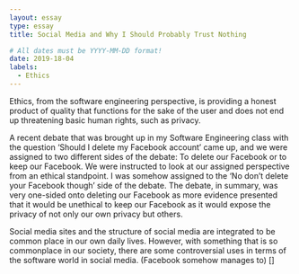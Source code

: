 ```yaml
---
layout: essay
type: essay
title: Social Media and Why I Should Probably Trust Nothing

# All dates must be YYYY-MM-DD format!
date: 2019-18-04
labels:
  - Ethics
---
```

<p>Ethics, from the software engineering perspective, is providing a honest product of 
quality that functions for the sake of the user and does not end up threatening basic human rights, such as privacy.</p>

<p>A recent debate that was brought up in my Software Engineering class with the question
‘Should I delete my Facebook account’ came up, and we were assigned to two different sides of the debate: 
To delete our Facebook or to keep our Facebook. We were instructed to look at our assigned perspective from an ethical standpoint.
I was somehow assigned to the ‘No don’t delete your Facebook though’ side of the debate. The debate, in summary, was very one-sided onto 
deleting our Facebook as more evidence presented that it would be unethical to keep our Facebook as it would expose the privacy of not only 
our own privacy but others.</p>

<p>Social media sites and the structure of social media are integrated to be common place in our own daily lives. 
However, with something that is so commonplace in our society, there are some controversial uses in terms of the software world in social media.
(Facebook somehow manages to) []</p>

